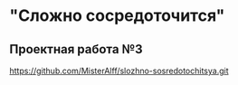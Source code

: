 # "Сложно сосредоточится"
## Проектная работа №3
https://github.com/MisterAlff/slozhno-sosredotochitsya.git
